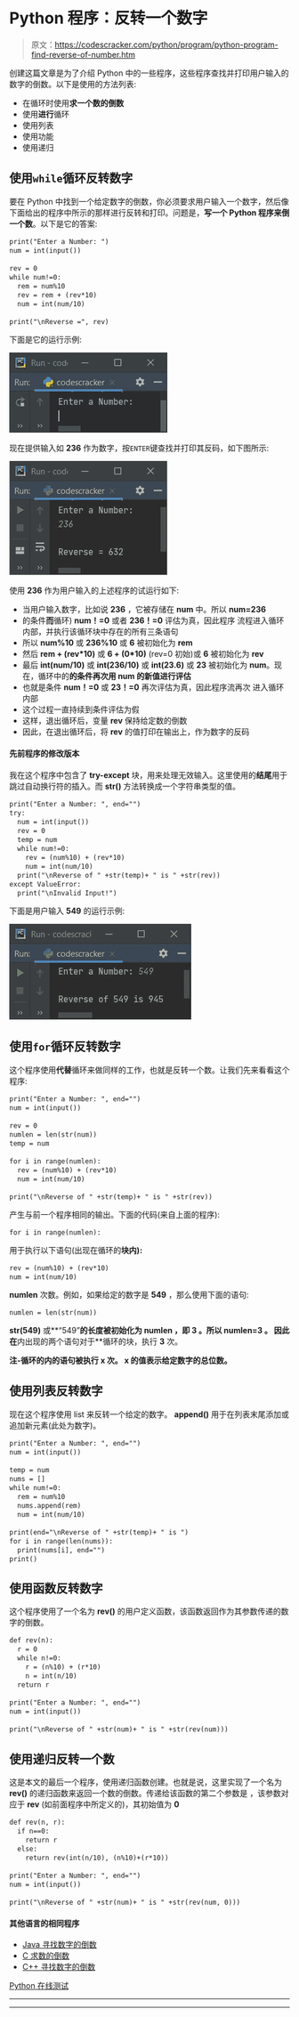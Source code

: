 # Python 程序：反转一个数字

> 原文：<https://codescracker.com/python/program/python-program-find-reverse-of-number.htm>

创建这篇文章是为了介绍 Python 中的一些程序，这些程序查找并打印用户输入的数字的倒数。以下是使用的方法列表:

*   在循环时使用**求一个数的倒数**
*   使用**进行**循环
*   使用列表
*   使用功能
*   使用递归

## 使用`while`循环反转数字

要在 Python 中找到一个给定数字的倒数，你必须要求用户输入一个数字，然后像下面给出的程序中所示的那样进行反转和打印。问题是，**写一个 Python 程序来倒一个数**。以下是它的答案:

```
print("Enter a Number: ")
num = int(input())

rev = 0
while num!=0:
  rem = num%10
  rev = rem + (rev*10)
  num = int(num/10)

print("\nReverse =", rev)
```

下面是它的运行示例:

![find reverse of number python](img/f9974ff9ebd0043c16095d37ff76a4f7.png)

现在提供输入如 **236** 作为数字，按`ENTER`键查找并打印其反码，如下图所示:

![reverse of number python](img/d5a5db6dbcb6b69a59aef3aab7983fdb.png)

使用 **236** 作为用户输入的上述程序的试运行如下:

*   当用户输入数字，比如说 **236** ，它被存储在 **num** 中。所以 **num=236**
*   的条件**而**循环) **num！=0** 或者 **236！=0** 评估为真，因此程序 流程进入循环内部，并执行该循环块中存在的所有三条语句
*   所以 **num%10** 或 **236%10** 或 **6** 被初始化为 **rem**
*   然后 **rem + (rev*10)** 或 **6 + (0*10)** (rev=0 初始)或 **6** 被初始化为 **rev**
*   最后 **int(num/10)** 或 **int(236/10)** 或 **int(23.6)** 或 **23** 被初始化为 **num**。现在，循环中的**的条件再次用 **num** 的新值进行评估**
*   也就是条件 **num！=0** 或 **23！=0** 再次评估为真，因此程序流再次 进入循环内部
*   这个过程一直持续到条件评估为假
*   这样，退出循环后，变量 **rev** 保持给定数的倒数
*   因此，在退出循环后，将 **rev** 的值打印在输出上，作为数字的反码

#### 先前程序的修改版本

我在这个程序中包含了 **try-except** 块，用来处理无效输入。这里使用的**结尾**用于 跳过自动换行符的插入。而 **str()** 方法转换成一个字符串类型的值。

```
print("Enter a Number: ", end="")
try:
  num = int(input())
  rev = 0
  temp = num
  while num!=0:
    rev = (num%10) + (rev*10)
    num = int(num/10)
  print("\nReverse of " +str(temp)+ " is " +str(rev))
except ValueError:
  print("\nInvalid Input!")
```

下面是用户输入 **549** 的运行示例:

![python find reverse of a number](img/dcaf8900d26ec70139ce3f49bf2892d4.png)

## 使用`for`循环反转数字

这个程序使用**代替**循环来做同样的工作，也就是反转一个数。让我们先来看看这个程序:

```
print("Enter a Number: ", end="")
num = int(input())

rev = 0
numlen = len(str(num))
temp = num

for i in range(numlen):
  rev = (num%10) + (rev*10)
  num = int(num/10)

print("\nReverse of " +str(temp)+ " is " +str(rev))
```

产生与前一个程序相同的输出。下面的代码(来自上面的程序):

```
for i in range(numlen):
```

用于执行以下语句(出现在循环的**块内):**

```
rev = (num%10) + (rev*10)
num = int(num/10)
```

**numlen** 次数。例如，如果给定的数字是 **549** ，那么使用下面的语句:

```
numlen = len(str(num))
```

**str(549)** 或**“549”**的长度被初始化为 **numlen** ，即 **3** 。所以 **numlen=3** 。 因此在**内出现的两个语句对于**循环的块，执行 **3** 次。

**注-**循环的**内的语句被执行 **x** 次。 **x** 的值表示给定数字的总位数。**

## 使用列表反转数字

现在这个程序使用 list 来反转一个给定的数字。 **append()** 用于在列表末尾添加或追加新元素(此处为数字)。

```
print("Enter a Number: ", end="")
num = int(input())

temp = num
nums = []
while num!=0:
  rem = num%10
  nums.append(rem)
  num = int(num/10)

print(end="\nReverse of " +str(temp)+ " is ")
for i in range(len(nums)):
  print(nums[i], end="")
print()
```

## 使用函数反转数字

这个程序使用了一个名为 **rev()** 的用户定义函数，该函数返回作为其参数传递的数字的倒数。

```
def rev(n):
  r = 0
  while n!=0:
    r = (n%10) + (r*10)
    n = int(n/10)
  return r

print("Enter a Number: ", end="")
num = int(input())

print("\nReverse of " +str(num)+ " is " +str(rev(num)))
```

## 使用递归反转一个数

这是本文的最后一个程序，使用递归函数创建。也就是说，这里实现了一个名为 **rev()** 的递归函数来返回一个数的倒数。传递给该函数的第二个参数是 ，该参数对应于 **rev** (如前面程序中所定义的)，其初始值为 **0**

```
def rev(n, r):
  if n==0:
    return r
  else:
    return rev(int(n/10), (n%10)+(r*10))

print("Enter a Number: ", end="")
num = int(input())

print("\nReverse of " +str(num)+ " is " +str(rev(num, 0)))
```

#### 其他语言的相同程序

*   [Java 寻找数字的倒数](/java/program/java-program-reverse-numbers.htm)
*   [C 求数的倒数](/c/program/c-program-reverse-numbers.htm)
*   [C++ 寻找数字的倒数](/cpp/program/cpp-program-reverse-numbers.htm)

[Python 在线测试](/exam/showtest.php?subid=10)

* * *

* * *